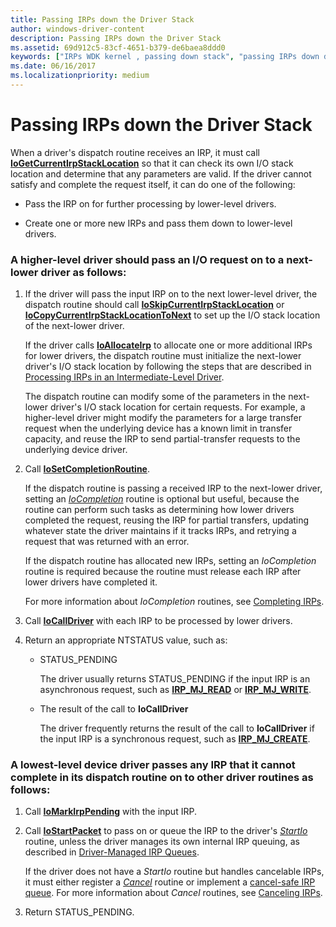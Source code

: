 ```yaml
---
title: Passing IRPs down the Driver Stack
author: windows-driver-content
description: Passing IRPs down the Driver Stack
ms.assetid: 69d912c5-83cf-4651-b379-de6baea8ddd0
keywords: ["IRPs WDK kernel , passing down stack", "passing IRPs down driver stack WDK", "transferring IRPs down driver stack", "I/O stack locations WDK kernel", "stack locations WDK kernel"]
ms.date: 06/16/2017
ms.localizationpriority: medium
---
```


# Passing IRPs down the Driver Stack





When a driver's dispatch routine receives an IRP, it must call [**IoGetCurrentIrpStackLocation**](https://msdn.microsoft.com/library/windows/hardware/ff549174) so that it can check its own I/O stack location and determine that any parameters are valid. If the driver cannot satisfy and complete the request itself, it can do one of the following:

-   Pass the IRP on for further processing by lower-level drivers.

-   Create one or more new IRPs and pass them down to lower-level drivers.

### A higher-level driver should pass an I/O request on to a next-lower driver as follows:

1.  If the driver will pass the input IRP on to the next lower-level driver, the dispatch routine should call [**IoSkipCurrentIrpStackLocation**](https://msdn.microsoft.com/library/windows/hardware/ff550355) or [**IoCopyCurrentIrpStackLocationToNext**](https://msdn.microsoft.com/library/windows/hardware/ff548387) to set up the I/O stack location of the next-lower driver.

    If the driver calls [**IoAllocateIrp**](https://msdn.microsoft.com/library/windows/hardware/ff548257) to allocate one or more additional IRPs for lower drivers, the dispatch routine must initialize the next-lower driver's I/O stack location by following the steps that are described in [Processing IRPs in an Intermediate-Level Driver](processing-irps-in-an-intermediate-level-driver.md).

    The dispatch routine can modify some of the parameters in the next-lower driver's I/O stack location for certain requests. For example, a higher-level driver might modify the parameters for a large transfer request when the underlying device has a known limit in transfer capacity, and reuse the IRP to send partial-transfer requests to the underlying device driver.

2.  Call [**IoSetCompletionRoutine**](https://msdn.microsoft.com/library/windows/hardware/ff549679).

    If the dispatch routine is passing a received IRP to the next-lower driver, setting an [*IoCompletion*](https://msdn.microsoft.com/library/windows/hardware/ff548354) routine is optional but useful, because the routine can perform such tasks as determining how lower drivers completed the request, reusing the IRP for partial transfers, updating whatever state the driver maintains if it tracks IRPs, and retrying a request that was returned with an error.

    If the dispatch routine has allocated new IRPs, setting an *IoCompletion* routine is required because the routine must release each IRP after lower drivers have completed it.

    For more information about *IoCompletion* routines, see [Completing IRPs](completing-irps.md).

3.  Call [**IoCallDriver**](https://msdn.microsoft.com/library/windows/hardware/ff548336) with each IRP to be processed by lower drivers.

4.  Return an appropriate NTSTATUS value, such as:
    -   STATUS\_PENDING

        The driver usually returns STATUS\_PENDING if the input IRP is an asynchronous request, such as [**IRP\_MJ\_READ**](https://msdn.microsoft.com/library/windows/hardware/ff550794) or [**IRP\_MJ\_WRITE**](https://msdn.microsoft.com/library/windows/hardware/ff550819).

    -   The result of the call to **IoCallDriver**

        The driver frequently returns the result of the call to **IoCallDriver** if the input IRP is a synchronous request, such as [**IRP\_MJ\_CREATE**](https://msdn.microsoft.com/library/windows/hardware/ff550729).

### A lowest-level device driver passes any IRP that it cannot complete in its dispatch routine on to other driver routines as follows:

1.  Call [**IoMarkIrpPending**](https://msdn.microsoft.com/library/windows/hardware/ff549422) with the input IRP.

2.  Call [**IoStartPacket**](https://msdn.microsoft.com/library/windows/hardware/ff550370) to pass on or queue the IRP to the driver's [*StartIo*](https://msdn.microsoft.com/library/windows/hardware/ff563858) routine, unless the driver manages its own internal IRP queuing, as described in [Driver-Managed IRP Queues](driver-managed-irp-queues.md).

    If the driver does not have a *StartIo* routine but handles cancelable IRPs, it must either register a [*Cancel*](https://msdn.microsoft.com/library/windows/hardware/ff540742) routine or implement a [cancel-safe IRP queue](cancel-safe-irp-queues.md). For more information about *Cancel* routines, see [Canceling IRPs](canceling-irps.md).

3.  Return STATUS\_PENDING.

 

 





